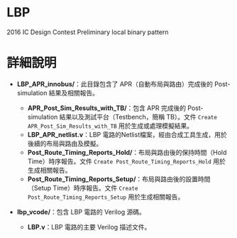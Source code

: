 # LBP
2016 IC Design Contest Preliminary local binary pattern


# 詳細說明

- **LBP_APR_innobus/**：此目錄包含了 APR（自動布局與路由）完成後的 Post-simulation 結果及相關報告。
  - **APR_Post_Sim_Results_with_TB/**：包含 APR 完成後的 Post-simulation 結果以及測試平台（Testbench，簡稱 TB）。文件 `Create APR_Post_Sim_Results_with_TB` 用於生成或處理模擬結果。
  - **LBP_APR_netlist.v**：LBP 電路的Netlist檔案，經由合成工具生成，用於後續的布局與路由及模擬。
  - **Post_Route_Timing_Reports_Hold/**：布局與路由後的保持時間（Hold Time）時序報告。文件 `Create Post_Route_Timing_Reports_Hold` 用於生成相關報告。
  - **Post_Route_Timing_Reports_Setup/**：布局與路由後的設置時間（Setup Time）時序報告。文件 `Create Post_Route_Timing_Reports_Setup` 用於生成相關報告。

- **lbp_vcode/**：包含 LBP 電路的 Verilog 源碼。
  - **LBP.v**：LBP 電路的主要 Verilog 描述文件。

